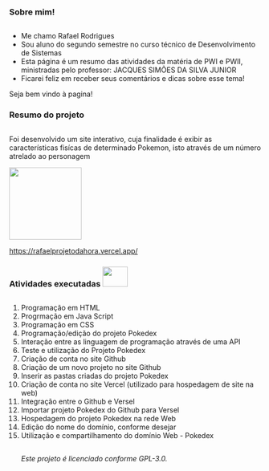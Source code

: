 <h3><b>Sobre mim!</b></h3>

## 

<div><ul><li>Me chamo Rafael Rodrigues
<li>Sou aluno do segundo semestre no curso técnico de Desenvolvimento de Sistemas
<li>Esta página é um resumo das atividades da matéria de PWI e PWII, ministradas pelo professor: JACQUES SIMÕES DA SILVA JUNIOR
<li>Ficarei feliz em receber seus comentários e dicas sobre esse tema!</div>

  <p>Seja bem vindo à pagina! </li></p></ul>

<h3><b>Resumo do projeto </b></h3>

## 
 
 <p> Foi desenvolvido um site interativo, cuja finalidade é exibir as características fisícas de determinado Pokemon, isto através de um número atrelado ao personagem</p>

<img src="https://rafaelprojetodahora.vercel.app/images/pokedex.png" width="144" height="144">


<https://rafaelprojetodahora.vercel.app/>


<h3><b>Atividades executadas <img src=https://www.superti360.com.br/wp-content/uploads/2022/02/0-destaque-linguagens-de-programacao-2019.jpg width="50" height="40"> </b></h3>

## 

<ol><p><li>Programação em HTML
<li>Progrmação em Java Script
<li>Programação em CSS
<li>Programação/edição do projeto Pokedex
<li>Interação entre as linguagem de programação através de uma API
<li>Teste e utilização do Projeto Pokedex
<li>Criação de conta no site Github
<li>Criação de um novo projeto no site Github
<li>Inserir as pastas criadas do projeto Pokedex
<li>Criação de conta no site Vercel (utilizado para hospedagem de site na web)
<li>Integração entre o Github e Versel 
<li>Importar projeto Pokedex do Github para Versel
<li>Hospedagem do projeto Pokedex na rede Web
<li>Edição do nome do domínio, conforme desejar
<li>Utilização e compartilhamento do domínio Web - Pokedex</li>
  <p> 
    <p> 


## 
  
<i><p>Este projeto é licenciado conforme GPL-3.0.</p><i>

  
